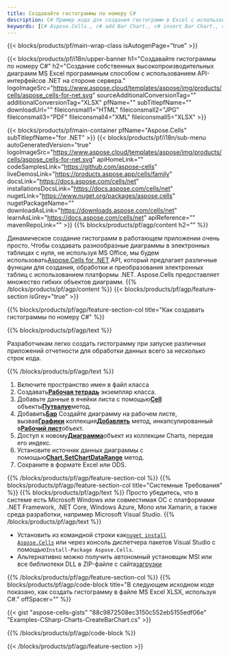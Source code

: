 ```yaml
---
title: Создавайте гистограммы по номеру C#
description: C# Пример кода для создания гистограмм в Excel с использованием библиотеки .NET. Используйте этот код для создания гистограммы в MS Excel в VB.NET, Asp.NET или любом приложении на основе .NET.
keywords: [C# Aspose.Cells., c# add Bar Chart., c# insert Bar Chart., c# create Bar Chart]
---
```

{{< blocks/products/pf/main-wrap-class isAutogenPage="true" >}}

{{< blocks/products/pf/i18n/upper-banner h1="Создавайте гистограммы по номеру C#" h2="Создание собственных высокопроизводительных диаграмм MS Excel программным способом с использованием API-интерфейсов .NET на стороне сервера." logoImageSrc="https://www.aspose.cloud/templates/aspose/img/products/cells/aspose_cells-for-net.svg" sourceAdditionalConversionTag="" additionalConversionTag="XLSX" pfName="" subTitlepfName="" downloadUrl="" fileiconsmall1="HTML" fileiconsmall2="JPG" fileiconsmall3="PDF" fileiconsmall4="XML" fileiconsmall5="XLSX" >}}

{{< blocks/products/pf/main-container pfName="Aspose.Cells" subTitlepfName="for .NET" >}}
{{< blocks/products/pf/i18n/sub-menu autoGeneratedVersion="true" logoImageSrc="https://www.aspose.cloud/templates/aspose/img/products/cells/aspose_cells-for-net.svg" apiHomeLink="" codeSamplesLink="https://github.com/aspose-cells" liveDemosLink="https://products.aspose.app/cells/family" docsLink="https://docs.aspose.com/cells/net" installationsDocsLink="https://docs.aspose.com/cells/net" nugetLink="https://www.nuget.org/packages/aspose.cells" nugetPackageName="" downloadAsLink="https://downloads.aspose.com/cells/net" learnAsLink="https://docs.aspose.com/cells/net" apiReference="" mavenRepoLink="" >}}
{{% blocks/products/pf/agp/content h2="" %}}

Динамическое создание гистограмм в работающем приложении очень просто. Чтобы создавать разнообразные диаграммы в электронных таблицах с нуля, не используя MS Office, мы будем использовать[Aspose.Cells for .NET](https://products.aspose.com/cells/net) API, который предлагает различные функции для создания, обработки и преобразования электронных таблиц с использованием платформы .NET. Aspose.Cells предоставляет множество гибких объектов диаграмм.
{{% /blocks/products/pf/agp/content %}}
{{< blocks/products/pf/agp/feature-section isGrey="true" >}}

{{% blocks/products/pf/agp/feature-section-col title="Как создавать гистограммы по номеру C#" %}}

{{% blocks/products/pf/agp/text %}}

Разработчикам легко создать гистограмму при запуске различных приложений отчетности для обработки данных всего за несколько строк кода.

{{% /blocks/products/pf/agp/text %}}

1. Включите пространство имен в файл класса
1.  Создавать[**Рабочая тетрадь**](https://reference.aspose.com/cells/net/aspose.cells/workbook) экземпляр класса.
1.  Добавьте данные в ячейки листа с помощью[**Cell**](https://reference.aspose.com/cells/net/aspose.cells/cell) объекты[**Путвалуе**](https://reference.aspose.com/cells/net/aspose.cells/cell/methods/putvalue/index)метод.
1.  Добавить[**Бар**](https://reference.aspose.com/cells/net/aspose.cells.charts/charttype) Создайте диаграмму на рабочем листе, вызвав[**Графики**](https://reference.aspose.com/cells/net/aspose.cells.charts/chartcollection) коллекция[**Добавлять**](https://reference.aspose.com/cells/net/aspose.cells.charts/chartcollection/methods/add) метод, инкапсулированный в[**Рабочий лист**](https://reference.aspose.com/cells/net/aspose.cells/worksheet)объект.
1.  Доступ к новому[**Диаграмма**](https://reference.aspose.com/cells/net/aspose.cells.charts/chart)объект из коллекции Charts, передав его индекс.
1.  Установите источник данных диаграммы с помощью[**Chart.SetChartDataRange**](https://https://reference.aspose.com/cells/net/aspose.cells.charts/chart/methods/setchartdatarange) метод.
1. Сохраните в формате Excel или ODS.

{{% /blocks/products/pf/agp/feature-section-col %}}
{{% blocks/products/pf/agp/feature-section-col title="Системные Требования" %}}
{{% blocks/products/pf/agp/text %}}
Просто убедитесь, что в системе есть Microsoft Windows или совместимая ОС с платформами .NET Framework, .NET Core, Windows Azure, Mono или Xamarin, а также среда разработки, например Microsoft Visual Studio.
{{% /blocks/products/pf/agp/text %}}
-  Установить из командной строки как<code><a href="https://downloads.aspose.com/cells/net">nuget install Aspose.Cells</a></code> или через консоль диспетчера пакетов Visual Studio с помощью<code>Install-Package Aspose.Cells</code>.
-  Альтернативно можно получить автономный установщик MSI или все библиотеки DLL в ZIP-файле с сайта<a href="https://downloads.aspose.com/cells/net">загрузки</a>

{{% /blocks/products/pf/agp/feature-section-col %}}
{{% blocks/products/pf/agp/code-block title="В следующем исходном коде показано, как создать гистограмму в файле MS Excel XLSX, используя C#." offSpacer="" %}}

{{< gist "aspose-cells-gists" "88c9872508ec3150c552eb5155edf06e" "Examples-CSharp-Charts-CreateBarChart.cs" >}}

{{% /blocks/products/pf/agp/code-block %}}

{{< /blocks/products/pf/agp/feature-section >}}

<!-- aboutfile Starts -->
